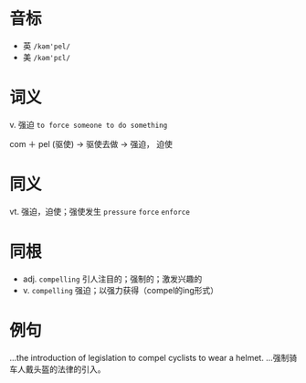 # 音标

- 英 `/kəm'pel/`
- 美 `/kəm'pɛl/`

# 词义

v. 强迫
`to force someone to do something`



com ＋ pel (驱使) → 驱使去做 → 强迫， 迫使

# 同义

vt. 强迫，迫使；强使发生
`pressure` `force` `enforce`

# 同根

- adj. `compelling` 引人注目的；强制的；激发兴趣的
- v. `compelling` 强迫；以强力获得（compel的ing形式）

# 例句

...the introduction of legislation to compel cyclists to wear a helmet.
…强制骑车人戴头盔的法律的引入。



